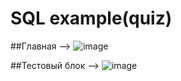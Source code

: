 # SQL example(quiz)
##Главная --> ![image](https://github.com/user-attachments/assets/f4917fc8-43d3-46ca-abb1-13f9e354c104)

##Тестовый блок --> ![image](https://github.com/user-attachments/assets/1270909a-894e-4301-9cb9-50408764acfe)


